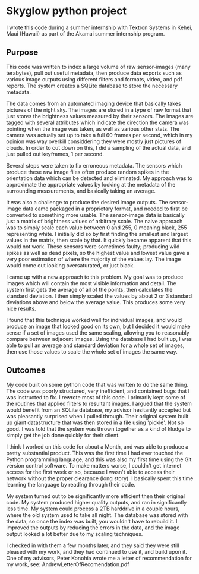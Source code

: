 Skyglow python project
=========
I wrote this code during a summer internship with Textron Systems in Kehei, Maui (Hawaii) as part of the Akamai summer internship program.

Purpose
-------
This code was written to index a large volume of raw sensor-images (many terabytes), pull out useful metadata, then produce data exports such as various image outputs using different filters and formats, video, and pdf reports. The system creates a SQLite database to store the necessary metadata.

The data comes from an automated imaging device that basically takes pictures of the night sky. The images are stored in a type of raw format that just stores the brightness values measured by their sensors. The images are tagged with several attributes which indicate the direction the camera was pointing when the image was taken, as well as various other stats. The camera was actually set up to take a full 60 frames per second, which in my opinion was way overkill considdering they were mostly just pictures of clouds. In order to cut down on this, I did a sampling of the actual data, and just pulled out keyframes, 1 per second.

Several steps were taken to fix erroneous metadata. The sensors which produce these raw image files often produce random spikes in the orientation data which can be detected and eliminated. My approach was to approximate the appropriate values by looking at the metadata of the surrounding measurements, and basically taking an average.

It was also a challenge to produce the desired image outputs. The sensor-image data came packaged in a proprietary format, and needed to first be converted to something more usable. The sensor-image data is basically just a matrix of brightness values of arbitrary scale. The naive approach was to simply scale each value between 0 and 255, 0 meaning black, 255 representing white. I initially did so by first finding the smallest and largest values in the matrix, then scale by that. It quickly became apparent that this would not work. These sensors were sometimes faulty; producing wild spikes as well as dead pixels, so the highest value and lowest value gave a very poor estimation of where the majority of the values lay. The image would come out looking oversaturated, or just black.

I came up with a new approach to this problem. My goal was to produce images which will contain the most visible information and detail. The system first gets the average of all of the points, then calculates the standard deviation. I then simply scaled the values by about 2 or 3 standard deviations above and below the average value. This produces some very nice results.

I found that this technique worked well for individual images, and would produce an image that looked good on its own, but I decided it would make sense if a set of images used the same scaling, allowing you to reasonably compare between adjacent images. Using the database I had built up, I was able to pull an average and standard deviation for a whole set of images, then use those values to scale the whole set of images the same way.

Outcomes
---
My code built on some python code that was written to do the same thing. The code was poorly structured, very inefficient, and contained bugs that I was instructed to fix. I rewrote most of this code. I primarily kept some of the routines that applied filters to resultant images. I argued that the system would benefit from an SQLite database, my advisor hesitantly accepted but was pleasantly surprised when I pulled through. Their original system built up giant datastructure that was then stored in a file using 'pickle'. Not so good. I was told that the system was thrown together as a kind of kludge to simply get the job done quickly for their client.

I think I worked on this code for about a Month, and was able to produce a pretty substantial product. This was the first time I had ever touched the Python programming language, and this was also my first time using the Git version control software. To make matters worse, I couldn't get internet access for the first week or so, because I wasn't able to access their network without the proper clearance (long story). I basically spent this time learning the language by reading through their code.

My system turned out to be significantly more efficient then their original code. My system produced higher quality outputs, and ran in significantly less time. My system could process a 2TB harddrive in a couple hours, where the old system used to take all night. The database was stored with the data, so once the index was built, you wouldn't have to rebuild it. I improved the outputs by reducing the errors in the data, and the image output looked a lot better due to my scaling techniques.

I checked in with them a few months later, and they said they were still pleased with my work, and they had continued to use it, and build upon it. One of my advisors, Peter Konohia wrote me a letter of recommendation for my work, see: AndrewLetterOfRecomendation.pdf